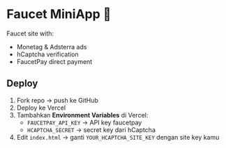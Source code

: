 # Faucet MiniApp 🚰

Faucet site with:
- Monetag & Adsterra ads
- hCaptcha verification
- FaucetPay direct payment

## Deploy
1. Fork repo → push ke GitHub
2. Deploy ke Vercel
3. Tambahkan **Environment Variables** di Vercel:
   - `FAUCETPAY_API_KEY` → API key faucetpay
   - `HCAPTCHA_SECRET` → secret key dari hCaptcha
4. Edit `index.html` → ganti `YOUR_HCAPTCHA_SITE_KEY` dengan site key kamu
